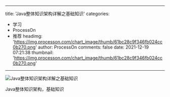 
---
title: 'Java整体知识架构详解之基础知识'
categories: 
 - 学习
 - ProcessOn
 - 推荐
headimg: 'https://img.processon.com/chart_image/thumb/61bc28c9f346fb024cc0b270.png'
author: ProcessOn
comments: false
date: 2021-12-19 07:21:38
thumbnail: 'https://img.processon.com/chart_image/thumb/61bc28c9f346fb024cc0b270.png'
---

<div>   
<img class="thumb" alt="Java整体知识架构详解之基础知识" src="https://img.processon.com/chart_image/thumb/61bc28c9f346fb024cc0b270.png" referrerpolicy="no-referrer">
<p>Java整体知识架构，基础知识</p>  
</div>
            